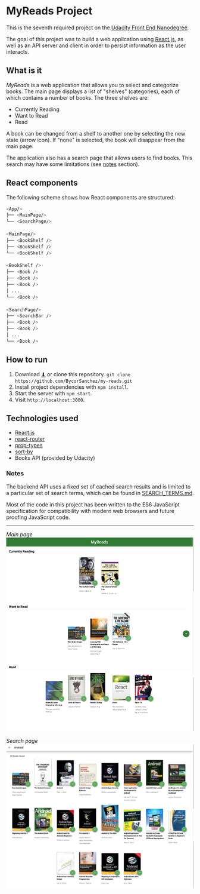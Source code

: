 # MyReads Project

This is the seventh required project on the [Udacity Front End Nanodegree](https://eu.udacity.com/course/front-end-web-developer-nanodegree--nd001).

The goal of this project was to build a web application using [React.js](https://reactjs.org/), as well as an API server and client in order to persist information as the user interacts.

## What is it

*MyReads* is a web application that allows you to select and categorize books. The main page displays a list of "shelves" (categories), each of which contains a number of books. The three shelves are:

* Currently Reading
* Want to Read
* Read

A book can be changed from a shelf to another one by selecting the new state (arrow icon). If "none" is selected, the book will disappear from the main page.

The application also has a search page that allows users to find books. This search may have some limitations (see [notes](#notes) section).

## React components

The following scheme shows how React components are structured:

```bash
<App/>
├── <MainPage/>
└── <SearchPage/>

<MainPage/>
├── <BookShelf />
├── <BookShelf />
└── <BookShelf />

<BookShelf />
├── <Book />
├── <Book />
├── <Book />
│ ...
└── <Book />

<SearchPage/>
├── <SearchBar />
├── <Book />
├── <Book />
│ ...
└── <Book />
```

## How to run

1. Download [⬇](https://github.com/BycorSanchez/my-reads/archive/master.zip) or clone this repository.
`git clone https://github.com/BycorSanchez/my-reads.git`
2. Install project dependencies with `npm install`.
3. Start the server with `npm start`.
4. Visit `http://localhost:3000`.

## Technologies used

* [React.js](https://reactjs.org/)
* [react-router](https://github.com/ReactTraining/react-router)
* [prop-types](https://github.com/facebook/prop-types)
* [sort-by](https://github.com/kvnneff/sort-by)
* Books API (provided by Udacity)

### Notes

The backend API uses a fixed set of cached search results and is limited to a particular set of search terms, which can be found in [SEARCH_TERMS.md](SEARCH_TERMS.md).

Most of the code in this project has been written to the ES6 JavaScript specification for compatibility with modern web browsers and future proofing JavaScript code.

----
*Main page*
![MyReads main page](img/mainpage.png)

*Search page*
![MyReads search page](img/searchpage.png)
